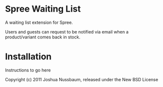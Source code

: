Spree Waiting List
================

A waiting list extension for Spree.

Users and guests can request to be notified via email when a product/variant comes back in stock.


Installation
=======

Instructions to go here


Copyright (c) 2011 Joshua Nussbaum, released under the New BSD License
